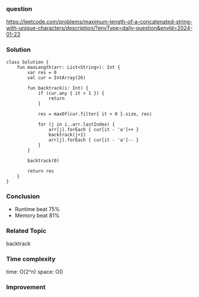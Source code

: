 ### question
https://leetcode.com/problems/maximum-length-of-a-concatenated-string-with-unique-characters/description/?envType=daily-question&envId=2024-01-23

### Solution
```
class Solution {
    fun maxLength(arr: List<String>): Int {
        var res = 0
        val cur = IntArray(26)

        fun backtrack(i: Int) {
            if (cur.any { it > 1 }) {
                return
            }

            res = maxOf(cur.filter{ it > 0 }.size, res)

            for (j in i..arr.lastIndex) {
                arr[j].forEach { cur[it - 'a']++ }
                backtrack(j+1)
                arr[j].forEach { cur[it - 'a']-- }
            }
        }

        backtrack(0)

        return res
    }
}
```
### Conclusion
- Runtime beat 75% 
- Memory beat 81%

### Related Topic
backtrack

### Time complexity
time: O(2^n)
space: O()

### Improvement